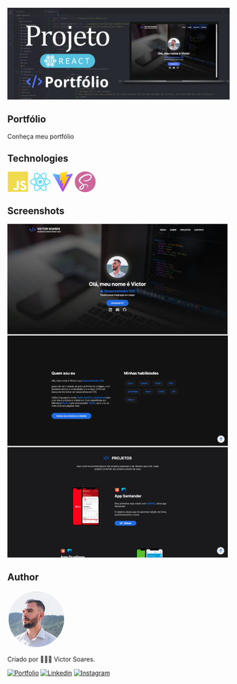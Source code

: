 ![Banner](./Assets/banner.png)

## Portfólio 

Conheça meu portfólio

## Technologies
<div style="display: inline_block">
    <img align="center" height="47" width="47" src="./Assets/Icons/javascript.svg">  
    <img align="center" height="47" width="47" src="./Assets/Icons/react.svg">  
    <img align="center" height="47" width="47" src="./Assets/Icons/viteJs.png">  
    <img align="center" height="47" width="47" src="./Assets/Icons/sass.png">  
</div>

## Screenshots

<div style="display: inline_block">
    <img width="500" src="./Assets/Screenshots/screen01.png">
    <img width="500" src="./Assets/Screenshots/screen02.png">
    <img width="500" src="./Assets/Screenshots/screen03.png">
</div>

## Author

<a href="https://victorsoaresportfolio.netlify.app/">
 <img style="border-radius: 50%;" src="./Assets/user.png" width="130px;" alt="foto"/>
</a>
<br/>

<p>Criado por 👨🏻‍💻 Victor Soares.</p>

[![Portfolio](https://img.shields.io/badge/Portfolio-255E63?style=for-the-badge&logo=About.me&logoColor=white)](https://victorsoaresportfolio.netlify.app/)
[![Linkedin](https://img.shields.io/badge/LinkedIn-0077B5?style=for-the-badge&logo=linkedin&logoColor=white)](https://www.linkedin.com/in/victor-soares-344b811ab/)
[![Instagram](https://img.shields.io/badge/Instagram-E4405F?style=for-the-badge&logo=instagram&logoColor=white)](https://www.instagram.com/victoor_soaressq/)

